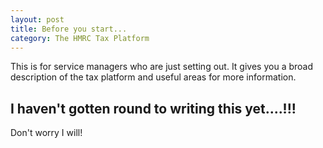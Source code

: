 ```yaml
---
layout: post
title: Before you start...
category: The HMRC Tax Platform
---
```


This is for service managers who are just setting out. It gives you a broad description of the tax platform and useful areas for more information.

## I haven't gotten round to writing this yet....!!!

Don't worry I will!

